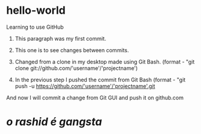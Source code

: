 # hello-world
Learning to use GitHub

1. This paragraph was my first commit.

2. This one is to see changes between commits.

3. Changed from a clone in my desktop made using Git Bash. (format - "git clone git://github.com/'username'/'projectname')

4. In the previous step I pushed the commit from Git Bash (format - "git push -u https://github.com/'username'/'projectname'.git

And now I will commit a change from Git GUI and push it on github.com

# ___o rashid é gangsta___

